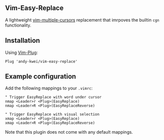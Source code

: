 Vim-Easy-Replace
--------------------
A lightweight [vim-multiple-cursors](https://github.com/terryma/vim-multiple-cursors) replacement that imrpoves the builtin `cgn` functionality.

## Installation
Using [Vim-Plug](https://github.com/junegunn/vim-plug):
```vim
Plug 'andy-kwei/vim-easy-replace'
```

## Example configuration
Add the following mappings to your `.vimrc`:
```vim
" Trigger EasyReplace with word under cursor
nmap <Leader>r <Plug>(EasyReplace)
nmap <Leader>R <Plug>(EasyReplaceReverse)

" Trigger EasyReplace with visual selection
xmap <Leader>r <Plug>(EasyReplace)
xmap <Leader>R <Plug>(EasyReplaceReverse)
```
Note that this plugin does not come with any default mappings.
